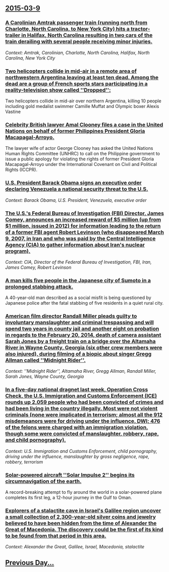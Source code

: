 ## [2015-03-9](/news/2015/03/9/index.md)

### [A Carolinian Amtrak passenger train (running north from Charlotte, North Carolina, to New York City) hits a tractor-trailer in Halifax, North Carolina resulting in two cars of the train derailing with several people receiving minor injuries. ](/news/2015/03/9/a-carolinian-amtrak-passenger-train-running-north-from-charlotte-north-carolina-to-new-york-city-hits-a-tractor-trailer-in-halifax-nort.md)
_Context: Amtrak, Carolinian, Charlotte, North Carolina, Halifax, North Carolina, New York City_

### [Two helicopters collide in mid-air in a remote area of northwestern Argentina leaving at least ten dead. Among the dead are a group of French sports stars participating in a reality-television show called ''Dropped'': ](/news/2015/03/9/two-helicopters-collide-in-mid-air-in-a-remote-area-of-northwestern-argentina-leaving-at-least-ten-dead-among-the-dead-are-a-group-of-frenc.md)
Two helicopters collide in mid-air over northern Argentina, killing 10 people including gold medalist swimmer Camille Muffat and Olympic boxer Alexis Vastine

### [Celebrity British lawyer Amal Clooney files a case in the United Nations on behalf of former Philippines President Gloria Macapagal-Arroyo. ](/news/2015/03/9/celebrity-british-lawyer-amal-clooney-files-a-case-in-the-united-nations-on-behalf-of-former-philippines-president-gloria-macapagal-arroyo.md)
The lawyer wife of actor George Clooney has asked the United Nations Human Rights Committee (UNHRC) to call on the Philippine government to issue a public apology for violating the rights of former President Gloria Macapagal-Arroyo under the International Covenant on Civil and Political Rights (ICCPR). 

### [U.S. President Barack Obama signs an executive order declaring Venezuela a national security threat to the U.S. ](/news/2015/03/9/u-s-president-barack-obama-signs-an-executive-order-declaring-venezuela-a-national-security-threat-to-the-u-s.md)
_Context: Barack Obama, U.S. President, Venezuela, executive order_

### [The U.S.'s Federal Bureau of Investigation (FBI) Director, James Comey, announces an increased reward of $5 million (up from $1 million, issued in 2012) for information leading to the return of a former FBI agent Robert Levinson (who disappeared March 9, 2007, in Iran and who was paid by the Central Intelligence Agency (CIA) to gather information about Iran's nuclear program). ](/news/2015/03/9/the-u-s-s-federal-bureau-of-investigation-fbi-director-james-comey-announces-an-increased-reward-of-5-million-up-from-1-million-iss.md)
_Context: CIA, Director of the Federal Bureau of Investigation, FBI, Iran, James Comey, Robert Levinson_

### [A man kills five people in the Japanese city of Sumoto in a prolonged stabbing attack. ](/news/2015/03/9/a-man-kills-five-people-in-the-japanese-city-of-sumoto-in-a-prolonged-stabbing-attack.md)
A 40-year-old man described as a social misfit is being questioned by Japanese police after the fatal stabbing of five residents in a quiet rural city.

### [American film director Randall Miller pleads guilty to involuntary manslaughter and criminal trespassing and will spend two years in county jail and another eight on probation in regards to the February 20, 2014, death of camera assistant Sarah Jones by a freight train on a bridge over the Altamaha River in Wayne County, Georgia (six other crew members were also injured), during filming of a biopic about singer Gregg Allman called ''Midnight Rider''. ](/news/2015/03/9/american-film-director-randall-miller-pleads-guilty-to-involuntary-manslaughter-and-criminal-trespassing-and-will-spend-two-years-in-county.md)
_Context: ''Midnight Rider'', Altamaha River, Gregg Allman, Randall Miller, Sarah Jones, Wayne County, Georgia_

### [In a five-day national dragnet last week, Operation Cross Check, the U.S. Immigration and Customs Enforcement (ICE) rounds up 2,059 people who had been convicted of crimes and had been living in the country illegally. Most were not violent criminals (none were implicated in terrorism; almost all the 912 misdemeanors were for driving under the influence, DWI; 476 of the felons were charged with an immigration violation, though some were convicted of manslaughter, robbery, rape, and child pornography). ](/news/2015/03/9/in-a-five-day-national-dragnet-last-week-operation-cross-check-the-u-s-immigration-and-customs-enforcement-ice-rounds-up-2-059-people-w.md)
_Context: U.S. Immigration and Customs Enforcement, child pornography, driving under the influence, manslaughter by gross negligence, rape, robbery, terrorism_

### [Solar-powered aircraft ''Solar Impulse 2'' begins its circumnavigation of the earth. ](/news/2015/03/9/solar-powered-aircraft-solar-impulse-2-begins-its-circumnavigation-of-the-earth.md)
A record-breaking attempt to fly around the world in a solar-powered plane completes its first leg, a 12-hour journey in the Gulf to Oman.

### [Explorers of a stalactite cave in Israel's Galilee region uncover a small collection of 2,300-year-old silver coins and jewelry believed to have been hidden from the time of Alexander the Great of Macedonia. The discovery could be the first of its kind to be found from that period in this area. ](/news/2015/03/9/explorers-of-a-stalactite-cave-in-israel-s-galilee-region-uncover-a-small-collection-of-2-300-year-old-silver-coins-and-jewelry-believed-to.md)
_Context: Alexander the Great, Galilee, Israel, Macedonia, stalactite_

## [Previous Day...](/news/2015/03/8/index.md)

